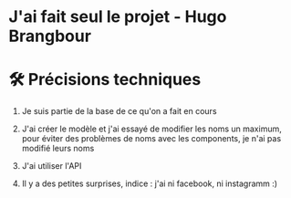 # J'ai fait seul le projet - Hugo Brangbour

# 🛠️ Précisions techniques
1. Je suis partie de la base de ce qu'on a fait en cours
2. J'ai créer le modèle et j'ai essayé de modifier les noms un maximum, pour éviter des problèmes de noms avec les components, je n'ai pas modifié leurs noms
3. J'ai utiliser l'API 

5. Il y a des petites surprises, indice : j'ai ni facebook, ni instagramm :)
